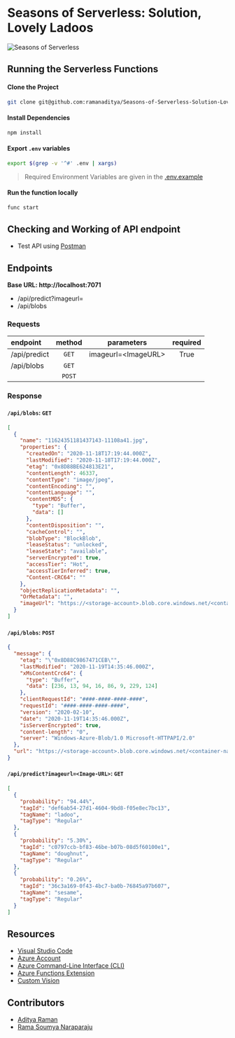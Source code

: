 # Seasons of Serverless: Solution, Lovely Ladoos
![Seasons of Serverless](https://raw.githubusercontent.com/microsoft/Seasons-of-Serverless/main/graphics/seasons-of-serverless-banner-animated.gif)

## Running the Serverless Functions
#### Clone the Project
```bash
git clone git@github.com:ramanaditya/Seasons-of-Serverless-Solution-Lovely-Ladoos.git
```

#### Install Dependencies
```bash
npm install
```

#### Export `.env` variables
```bash
export $(grep -v '^#' .env | xargs)
```

> Required Environment Variables are given in the [.env.example](https://github.com/ramanaditya/Seasons-of-Serverless-Solution-Lovely-Ladoos/blob/main/.env.example)

#### Run the function locally
```bash
func start
```

## Checking and Working of API endpoint
- Test API using [Postman](https://www.postman.com/)

## Endpoints
**Base URL: http://localhost:7071**

- /api/predict?imageurl=<Image URL>
- /api/blobs

### Requests

| endpoint      | method    | parameters        | required |
| :---          | :---:     | :---:             | :---:    |
| /api/predict  | `GET`     | imageurl=\<ImageURL\> | True |
| /api/blobs    | `GET`     |                       |      |
|               | `POST`    |                       |      |

### Response
#### `/api/blobs`: `GET`
```json
[
  {
    "name": "11624351181437143-11108a41.jpg",
    "properties": {
      "createdOn": "2020-11-18T17:19:44.000Z",
      "lastModified": "2020-11-18T17:19:44.000Z",
      "etag": "0x8D88BE624813E21",
      "contentLength": 46337,
      "contentType": "image/jpeg",
      "contentEncoding": "",
      "contentLanguage": "",
      "contentMD5": {
        "type": "Buffer",
        "data": []
      },
      "contentDisposition": "",
      "cacheControl": "",
      "blobType": "BlockBlob",
      "leaseStatus": "unlocked",
      "leaseState": "available",
      "serverEncrypted": true,
      "accessTier": "Hot",
      "accessTierInferred": true,
      "Content-CRC64": ""
    },
    "objectReplicationMetadata": "",
    "OrMetadata": "",
    "imageUrl": "https://<storage-account>.blob.core.windows.net/<container-name>/11624351181437143-11108a41.jpg"
  }
]
```

#### `/api/blobs`: `POST`
```json
{
  "message": {
    "etag": "\"0x8D88C9867471CEB\"",
    "lastModified": "2020-11-19T14:35:46.000Z",
    "xMsContentCrc64": {
      "type": "Buffer",
      "data": [236, 13, 94, 16, 86, 9, 229, 124]
    },
    "clientRequestId": "####-####-####-####",
    "requestId": "####-####-####-####",
    "version": "2020-02-10",
    "date": "2020-11-19T14:35:46.000Z",
    "isServerEncrypted": true,
    "content-length": "0",
    "server": "Windows-Azure-Blob/1.0 Microsoft-HTTPAPI/2.0"
  },
  "url": "https://<storage-account>.blob.core.windows.net/<container-name>/image (62).jpeg"
}
```

#### `/api/predict?imageurl=<Image-URL>`: `GET`
```json
[
  {
    "probability": "94.44%",
    "tagId": "def6ab54-27d1-4604-9bd8-f05e8ec7bc13",
    "tagName": "ladoo",
    "tagType": "Regular"
  },
  {
    "probability": "5.30%",
    "tagId": "c0797ccb-bf83-46be-b07b-08d5f60100e1",
    "tagName": "doughnut",
    "tagType": "Regular"
  },
  {
    "probability": "0.26%",
    "tagId": "36c3a169-0f43-4bc7-ba0b-76845a97b607",
    "tagName": "sesame",
    "tagType": "Regular"
  }
]
```

## Resources
- [Visual Studio Code](https://code.visualstudio.com)
- [Azure Account](https://azure.microsoft.com)
- [Azure Command-Line Interface (CLI)](https://docs.microsoft.com/en-us/cli/azure/)
- [Azure Functions Extension](https://docs.microsoft.com/en-us/azure/azure-functions/)
- [Custom Vision](https://docs.microsoft.com/en-in/azure/cognitive-services/custom-vision-service/)

## Contributors
- [Aditya Raman](https://twitter.com/_adityaraman)
- [Rama Soumya Naraparaju](https://www.linkedin.com/in/soumyanarapa-3a8740169/)